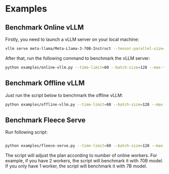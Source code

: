 # Examples

## Benchmark Online vLLM

Firstly, you need to launch a vLLM server on your local machine:

```bash
vllm serve meta-llama/Meta-Llama-3-70B-Instruct --tensor-parallel-size=2 
```

After that, run the following command to benchmark the vLLM server:

```bash
python examples/online-vllm.py --time-limit=60 --batch-size=128 --max-tokens=1024
```

## Benchmark Offline vLLM

Just run the script below to benchmark the offline vLLM:

```bash
python examples/offline-vllm.py --time-limit=60 --batch-size=128 --max-tokens=1024 
```

## Benchmark Fleece Serve 

Run following script: 

```bash

python examples/fleece-serve.py --time-limit=60 --batch-size=128 --max-tokens=1024
```

The script will adjust the plan according to number of online workers. For example, if you have 2 workers, the script will benchmark it with 70B model. If you only have 1 worker, the script will benchmark it with 7B model.